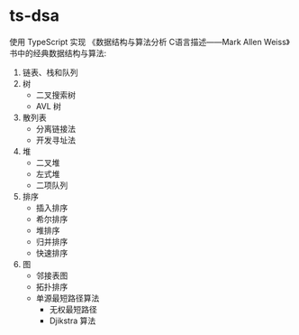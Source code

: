 # ts-dsa

使用 TypeScript 实现 《数据结构与算法分析 C语言描述——Mark Allen Weiss》书中的经典数据结构与算法:

1. 链表、栈和队列
2. 树
    - 二叉搜索树
    - AVL 树
3. 散列表
    - 分离链接法
    - 开发寻址法
4. 堆
    - 二叉堆
    - 左式堆
    - 二项队列
5. 排序
    - 插入排序
    - 希尔排序
    - 堆排序
    - 归并排序
    - 快速排序
6. 图
    - 邻接表图
    - 拓扑排序
    - 单源最短路径算法
        - 无权最短路径
        - Djikstra 算法
